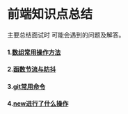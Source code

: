 # 前端知识点总结
 主要总结面试时 可能会遇到的问题及解答。
  #### 1.[数组常用操作方法](https://github.com/BiuBiuHs/Knowledge-points-and-exercises/blob/%E7%9F%A5%E8%AF%86%E7%82%B9%E6%80%BB%E7%BB%93/%E6%95%B0%E7%BB%84%E5%B8%B8%E7%94%A8%E6%93%8D%E4%BD%9C%E6%96%B9%E6%B3%95.md)
  #### 2.[函数节流与防抖](https://github.com/BiuBiuHs/Knowledge-points-and-exercises/blob/%E7%9F%A5%E8%AF%86%E7%82%B9%E6%80%BB%E7%BB%93/%E5%87%BD%E6%95%B0%E8%8A%82%E6%B5%81%E4%B8%8E%E9%98%B2%E6%8A%96.md)
#### 3.[git常用命令](https://github.com/BiuBiuHs/Knowledge-points-and-exercises/blob/%E7%9F%A5%E8%AF%86%E7%82%B9%E6%80%BB%E7%BB%93/git%E5%B8%B8%E7%94%A8%E5%91%BD%E4%BB%A4.md)
#### 4.[new进行了什么操作](https://github.com/BiuBiuHs/Knowledge-points-and-exercises/blob/%E7%9F%A5%E8%AF%86%E7%82%B9%E6%80%BB%E7%BB%93/new%E8%BF%90%E7%AE%97%E7%AC%A6.md)
